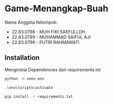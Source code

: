 # Game-Menangkap-Buah
Nama Anggota Kelompok:
- 22.83.0786 - MUH FIKI SAEFULLOH
- 22.83.0789 - MUHAMMAD SAIFUL AJI 
- 22.83.0799 - PUTRI RAHMAWATI 


## Installation

Menginstal Dependencies dari requirements.txt

```sh
python -m venv env
```
```sh
.\env\Scripts\activate
```
```sh
pip install -r requirements.txt
```
